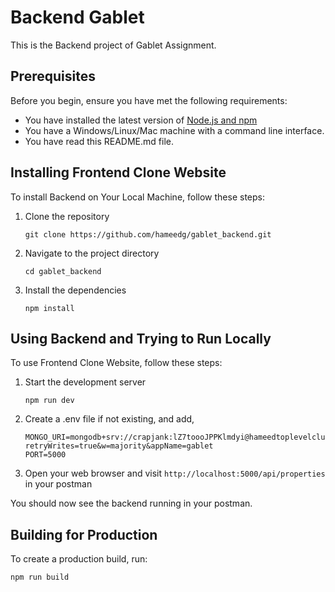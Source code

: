 # Backend Gablet

This is the Backend project of Gablet Assignment.

## Prerequisites

Before you begin, ensure you have met the following requirements:

* You have installed the latest version of [Node.js and npm](https://nodejs.org/en/download/)
* You have a Windows/Linux/Mac machine with a command line interface.
* You have read this README.md file.

## Installing Frontend Clone Website

To install Backend on Your Local Machine, follow these steps:

1. Clone the repository
   ```
   git clone https://github.com/hameedg/gablet_backend.git
   ```
2. Navigate to the project directory
   ```
   cd gablet_backend
   ```
3. Install the dependencies
   ```
   npm install
   ```

## Using Backend and Trying to Run Locally

To use Frontend Clone Website, follow these steps:

1. Start the development server
   ```
   npm run dev
   ```
2. Create a .env file if not existing,
   and add,
    ```
   MONGO_URI=mongodb+srv://crapjank:lZ7toooJPPKlmdyi@hameedtoplevelcluster.sk633.mongodb.net/?retryWrites=true&w=majority&appName=gablet
   PORT=5000
   ```
4. Open your web browser and visit `http://localhost:5000/api/properties` in your postman

You should now see the backend running in your postman.

## Building for Production

To create a production build, run:

```
npm run build
```

